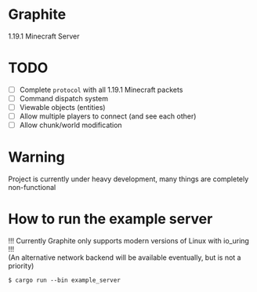 # Graphite

1.19.1 Minecraft Server

# TODO

- [ ] Complete `protocol` with all 1.19.1 Minecraft packets 
- [ ] Command dispatch system
- [ ] Viewable objects (entities)
- [ ] Allow multiple players to connect (and see each other)
- [ ] Allow chunk/world modification

# Warning

Project is currently under heavy development, many things are completely non-functional

# How to run the example server

!!! Currently Graphite only supports modern versions of Linux with io_uring !!!  
(An alternative network backend will be available eventually, but is not a priority)  

```
$ cargo run --bin example_server
```
